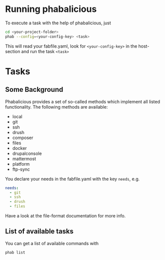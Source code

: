 # Running phabalicious

To execute a task with the help of phabalicious, just

``` bash
cd <your-project-folder>
phab --config=<your-config-key> <task>
```

This will read your fabfile.yaml, look for `<your-config-key>` in the host-section and run the task `<task>`

# Tasks

## Some Background

Phabalicious provides a set of so-called methods which implement all listed functionality. The following methods are available:

* local
* git
* ssh
* drush
* composer
* files
* docker
* drupalconsole
* mattermost
* platform
* ftp-sync

You declare your needs in the fabfile.yaml with the key `needs`, e.g.

``` yaml
needs:
  - git
  - ssh
  - drush
  - files
```

Have a look at the file-format documentation for more info.

## List of available tasks


You can get a list of available commands with

``` bash
phab list
```
